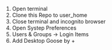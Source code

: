 1. Open terminal
2. Clone this Repo to user_home
3. Close terminal and incognito browser
4. Open Systep Preferences
5. Users & Groups -> Login Items
6. Add Desktop Goose by +
